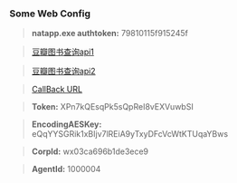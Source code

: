 ### Some Web Config

>**natapp.exe authtoken:**
79810115f915245f

>[豆瓣图书查询api1](https://api.douban.com/v2/book/isbn/:xxx)

>[豆瓣图书查询api2](https://api.douban.com/v2/book/isbn/xxx)

>[CallBack URL](http://qjxp4h.natappfree.cc/openApi/bin/bin.php)

>**Token:**
XPn7kQEsqPk5sQpReI8vEXVuwbSI

>**EncodingAESKey:**
eQqYYSGRik1xBIjv7lREiA9yTxyDFcVcWtKTUqaYBws

>**CorpId:**
wx03ca696b1de3ece9

>**AgentId:**
1000004